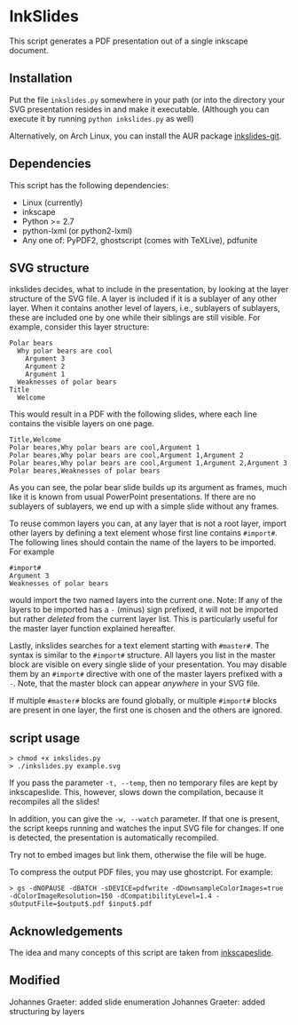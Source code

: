 # InkSlides

This script generates a PDF presentation out of a single inkscape
document. 

## Installation

Put the file `inkslides.py` somewhere in your path (or into the
directory your SVG presentation resides in and make it executable. 
(Although you can execute it by running `python inkslides.py` as
well)

Alternatively, on Arch Linux, you can install the AUR package
[inkslides-git](https://aur.archlinux.org/packages/inkslides-git/).

## Dependencies

This script has the following dependencies:

  * Linux (currently)
  * inkscape
  * Python >= 2.7
  * python-lxml (or python2-lxml)
  * Any one of: PyPDF2, ghostscript (comes with TeXLive), pdfunite

## SVG structure

inkslides decides, what to include in the presentation, by looking at the layer structure
of the SVG file. A layer is included if it is a sublayer of any other layer. When it contains
another level of layers, i.e., sublayers of sublayers, these are included one by one while their
siblings are still visible. For example, consider this layer structure:

```
Polar bears
  Why polar bears are cool
    Argument 3
    Argument 2
    Argument 1
  Weaknesses of polar bears
Title
  Welcome
```

This would result in a PDF with the following slides, where each line contains the visible layers on 
one page.

```
Title,Welcome
Polar beares,Why polar bears are cool,Argument 1
Polar beares,Why polar bears are cool,Argument 1,Argument 2
Polar beares,Why polar bears are cool,Argument 1,Argument 2,Argument 3
Polar beares,Weaknesses of polar bears
```

As you can see, the polar bear slide builds up its argument as frames, much like it is known from usual 
PowerPoint presentations. If there are no sublayers of sublayers, we end up with a simple slide without
any frames.

To reuse common layers you can, at any layer that is not a root layer, import other layers by defining a
text element whose first line contains `#import#`. The following lines should contain the name of the layers
to be imported. For example

```
#import#
Argument 3
Weaknesses of polar bears
```

would import the two named layers into the current one. Note: If any of the layers to be imported has a `-` (minus)
sign prefixed, it will not be imported but rather _deleted_ from the current layer list. This is particularly useful
for the master layer function explained hereafter.

Lastly, inkslides searches for a text element starting with `#master#`. The syntax is similar to the `#import#` structure. 
All layers you list in the master block are visible on every single slide of your presentation. You may disable them by an
`#import#` directive with one of the master layers prefixed with a `-`. Note, that the master block can appear _anywhere_ in 
your SVG file. 

If multiple `#master#` blocks are found globally, or multiple `#import#` blocks are present in one layer, the first one is 
chosen and the others are ignored. 

## script usage
```
> chmod +x inkslides.py
> ./inkslides.py example.svg
```

If you pass the parameter `-t, --temp`, then no temporary files are
kept by inkscapeslide. This, however, slows down the compilation,
because it recompiles all the slides!

In addition, you can give the `-w, --watch` parameter. If that one is 
present, the script keeps running and watches the input SVG file for 
changes. If one is detected, the presentation is automatically recompiled.

Try not to embed images but link them, otherwise the file will be huge.

To compress the output PDF files, you may use ghostcript. For example:

```
> gs -dNOPAUSE -dBATCH -sDEVICE=pdfwrite -dDownsampleColorImages=true -dColorImageResolution=150 -dCompatibilityLevel=1.4 -sOutputFile=$output$.pdf $input$.pdf

```

## Acknowledgements

The idea and many concepts of this script are taken from 
[inkscapeslide](https://github.com/abourget/inkscapeslide).

## Modified
Johannes Graeter: added slide enumeration
Johannes Graeter: added structuring by layers
